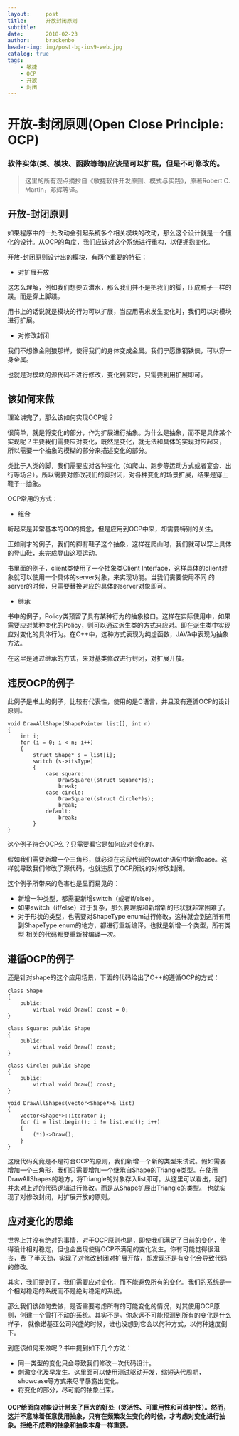 ```yaml
---
layout:     post
title:      开放封闭原则
subtitle:
date:       2018-02-23
author:     brackenbo
header-img: img/post-bg-ios9-web.jpg
catalog: true
tags:
    - 敏捷
    - OCP
    - 开放
    - 封闭
---
```


# 开放-封闭原则(Open Close Principle: OCP)

### 软件实体(类、模块、函数等等)应该是可以扩展，但是不可修改的。

> 这里的所有观点摘抄自《敏捷软件开发原则、模式与实践》，原著Robert C. Martin，邓辉等译。

## 开放-封闭原则

如果程序中的一处改动会引起系统多个相关模块的改动，那么这个设计就是一个僵化的设计。从OCP的角度，我们应该对这个系统进行重构，以便拥抱变化。

开放-封闭原则设计出的模块，有两个重要的特征：

* 对扩展开放

这怎么理解，例如我们想要去潜水，那么我们并不是把我们的脚，压成鸭子一样的蹼。而是穿上脚蹼。

用书上的话说就是模块的行为可以扩展，当应用需求发生变化时，我们可以对模块进行扩展。

* 对修改封闭

我们不想像金刚狼那样，使得我们的身体变成金属。我们宁愿像钢铁侠，可以穿一身金属。

也就是对模块的源代码不进行修改，变化到来时，只需要利用扩展即可。

## 该如何来做

理论讲完了，那么该如何实现OCP呢？

很简单，就是将变化的部分，作为扩展进行抽象。为什么是抽象，而不是具体某个实现呢？主要我们需要应对变化，既然是变化，就无法和具体的实现对应起来，
所以需要一个抽象的模糊的部分来描述变化的部分。

类比于人类的脚，我们需要应对各种变化（如爬山、跑步等运动方式或者宴会、出行等场合）。所以需要对修改我们的脚封闭，对各种变化的场景扩展，结果是穿上
鞋子--抽象。

OCP常用的方式：

* 组合

听起来是非常基本的OO的概念，但是应用到OCP中来，却需要特别的关注。

正如刚才的例子，我们的脚有鞋子这个抽象，这样在爬山时，我们就可以穿上具体的登山鞋，来完成登山这项运动。

书里面的例子，client类使用了一个抽象类Client Interface，这样具体的client对象就可以使用一个具体的server对象，来实现功能。当我们需要使用不同
的server的时候，只需要替换对应的具体的server对象即可。

* 继承

书中的例子，Policy类预留了具有某种行为的抽象接口。这样在实际使用中，如果需要应对某种变化的Policy，则可以通过派生类的方式来应对。即在派生类中实现
应对变化的具体行为。在C++中，这种方式表现为纯虚函数，JAVA中表现为抽象方法。

在这里是通过继承的方式，来对基类修改进行封闭，对扩展开放。

## 违反OCP的例子

此例子是书上的例子，比较有代表性，使用的是C语言，并且没有遵循OCP的设计原则。

    void DrawAllShape(ShapePointer list[], int n)
    {
        int i;
        for (i = 0; i < n; i++)
        {
            struct Shape* s = list[i];
            switch (s->itsType)
            {
                case square:
                    DrawSquare((struct Square*)s);
                    break;
                case circle:
                    DrawSquare((struct Circle*)s);
                    break;
                default:
                    break;
            }
    }
    
这个例子符合OCP么？只需要看它是如何应对变化的。

假如我们需要新增一个三角形，就必须在这段代码的switch语句中新增case。这样就导致我们修改了源代码，也就违反了OCP所说的对修改封闭。

这个例子所带来的危害也是显而易见的：

* 新增一种类型，都需要新增switch（或者if/else）。
* 如果switch（if/else）过于复杂，那么要理解和新增新的形状就非常困难了。
* 对于形状的类型，也需要对ShapeType enum进行修改，这样就会到这所有用到ShapeType enum的地方，都进行重新编译。也就是新增一个类型，所有类型
相关的代码都要重新被编译一次。

## 遵循OCP的例子

还是针对shape的这个应用场景，下面的代码给出了C++的遵循OCP的方式：

    class Shape
    {
        public:
            virtual void Draw() const = 0;
    }
    
    class Square: public Shape
    {
        public:
            virtual void Draw() const;
    }
    
    class Circle: public Shape
    {
        public:
            virtual void Draw() const;
    }
    
    void DrawAllShapes(vector<Shape*>& list)
    {
        vector<Shape*>::iterator I;
        for (i = list.begin(): i != list.end(); i++)
        {
            (*i)->Draw();
        }
    }

这段代码究竟是不是符合OCP的原则，我们新增一个新的类型来试试。假如需要增加一个三角形，我们只需要增加一个继承自Shape的Triangle类型。在使用
DrawAllShapes的地方，将Triangle的对象存入list即可。从这里可以看出，我们并未对上述的代码逻辑进行修改。而是从Shape扩展出Triangle的类型。
也就实现了对修改封闭，对扩展开放的原则。


## 应对变化的思维

世界上并没有绝对的事情，对于OCP原则也是，即使我们满足了目前的变化，使得设计相对稳定，但也会出现使得OCP不满足的变化发生。你有可能觉得很沮丧，费
了半天劲，实现了对修改封闭对扩展开放，却发现还是有变化会导致代码的修改。

其实，我们提到了，我们需要应对变化，而不能避免所有的变化。我们的系统是一个相对稳定的系统而不是绝对稳定的系统。

那么我们该如何去做，是否需要考虑所有的可能变化的情况，对其使用OCP原则，创建一个雷打不动的系统。其实不是。你永远不可能预测到所有的变化是什么样子，
就像诺基亚公司兴盛的时候，谁也没想到它会以何种方式，以何种速度倒下。

到底该如何来做呢？书中提到如下几个方法：

* 同一类型的变化只会导致我们修改一次代码设计。
* 刺激变化及早发生。这里面可以使用测试驱动开发，缩短迭代周期，showcase等方式来尽早暴露出变化。
* 将变化的部分，尽可能的抽象出来。

#### OCP给面向对象设计带来了巨大的好处（灵活性、可重用性和可维护性）。然而，这并不意味着任意使用抽象，只有在频繁发生变化的时候，才考虑对变化进行抽象。拒绝不成熟的抽象和抽象本身一样重要。

